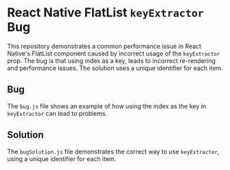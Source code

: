 # React Native FlatList `keyExtractor` Bug

This repository demonstrates a common performance issue in React Native's FlatList component caused by incorrect usage of the `keyExtractor` prop.  The bug is that using index as a key, leads to incorrect re-rendering and performance issues. The solution uses a unique identifier for each item. 

## Bug

The `bug.js` file shows an example of how using the index as the key in `keyExtractor` can lead to problems.

## Solution

The `bugSolution.js` file demonstrates the correct way to use `keyExtractor`, using a unique identifier for each item.